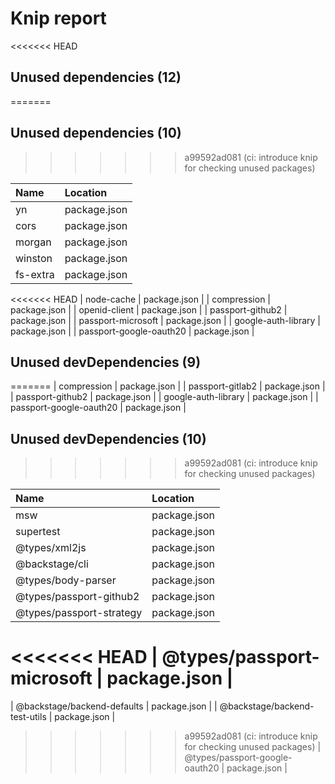 # Knip report

<<<<<<< HEAD
## Unused dependencies (12)
=======
## Unused dependencies (10)
>>>>>>> a99592ad081 (ci: introduce knip for checking unused packages)

| Name                    | Location     |
|:------------------------|:-------------|
| yn                      | package.json |
| cors                    | package.json |
| morgan                  | package.json |
| winston                 | package.json |
| fs-extra                | package.json |
<<<<<<< HEAD
| node-cache              | package.json |
| compression             | package.json |
| openid-client           | package.json |
| passport-github2        | package.json |
| passport-microsoft      | package.json |
| google-auth-library     | package.json |
| passport-google-oauth20 | package.json |

## Unused devDependencies (9)
=======
| compression             | package.json |
| passport-gitlab2        | package.json |
| passport-github2        | package.json |
| google-auth-library     | package.json |
| passport-google-oauth20 | package.json |

## Unused devDependencies (10)
>>>>>>> a99592ad081 (ci: introduce knip for checking unused packages)

| Name                           | Location     |
|:-------------------------------|:-------------|
| msw                            | package.json |
| supertest                      | package.json |
| @types/xml2js                  | package.json |
| @backstage/cli                 | package.json |
| @types/body-parser             | package.json |
| @types/passport-github2        | package.json |
| @types/passport-strategy       | package.json |
<<<<<<< HEAD
| @types/passport-microsoft      | package.json |
=======
| @backstage/backend-defaults    | package.json |
| @backstage/backend-test-utils  | package.json |
>>>>>>> a99592ad081 (ci: introduce knip for checking unused packages)
| @types/passport-google-oauth20 | package.json |

